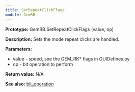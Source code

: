 ```yaml
---
title: SetRepeatClickFlags
module: GemRB
---
```


**Prototype:** GemRB.SetRepeatClickFlags (value, op)

**Description:** Sets the mode repeat clicks are handled.

**Parameters:** 
  * value - speed, see the GEM_RK* flags in GUIDefines.py
  * op - bit operation to perform

**Return value:** N/A

**See also:** [bit_operation](bit_operation.md)

